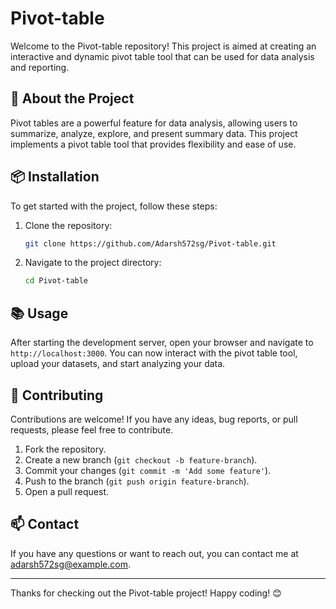# Pivot-table

Welcome to the Pivot-table repository! This project is aimed at creating an interactive and dynamic pivot table tool that can be used for data analysis and reporting.

## 🚀 About the Project

Pivot tables are a powerful feature for data analysis, allowing users to summarize, analyze, explore, and present summary data. This project implements a pivot table tool that provides flexibility and ease of use.



## 📦 Installation

To get started with the project, follow these steps:

1. Clone the repository:
    ```sh
    git clone https://github.com/Adarsh572sg/Pivot-table.git
    ```
2. Navigate to the project directory:
    ```sh
    cd Pivot-table
    ```

## 📚 Usage

After starting the development server, open your browser and navigate to `http://localhost:3000`. You can now interact with the pivot table tool, upload your datasets, and start analyzing your data.

## 🤝 Contributing

Contributions are welcome! If you have any ideas, bug reports, or pull requests, please feel free to contribute.

1. Fork the repository.
2. Create a new branch (`git checkout -b feature-branch`).
3. Commit your changes (`git commit -m 'Add some feature'`).
4. Push to the branch (`git push origin feature-branch`).
5. Open a pull request.



## 📫 Contact

If you have any questions or want to reach out, you can contact me at [adarsh572sg@example.com](mailto:asg130022@gmail.com).

---

Thanks for checking out the Pivot-table project! Happy coding! 😊
